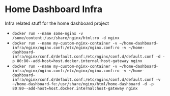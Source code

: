 # Home Dashboard Infra

Infra related stuff for the home dashboard project

- `docker run --name some-nginx -v /some/content:/usr/share/nginx/html:ro -d nginx`
- `docker run --name my-custom-nginx-container -v ~/home-dashboard-infra/nginx/nginx.conf:/etc/nginx/nginx.conf:ro -v ~/home-dashboard-infra/nginx/conf.d/default.conf:/etc/nginx/conf.d/default.conf -d -p 80:80--add-host=host.docker.internal:host-gateway nginx`
- `docker run --name my-custom-nginx-container -v ~/home-dashboard-infra/nginx/nginx.conf:/etc/nginx/nginx.conf:ro -v ~/home-dashboard-infra/nginx/conf.d/default.conf:/etc/nginx/conf.d/default.conf -v ~/home-dashboard-fe:/usr/share/nginx/html/home-dashboard -d -p 80:80--add-host=host.docker.internal:host-gateway nginx`